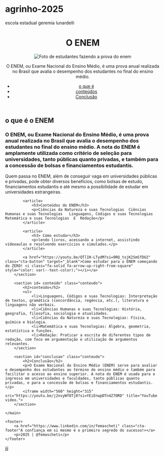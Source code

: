 # agrinho-2025
escola estadual geremia lunardelli
<!DOCTYPE html>
<html lang="pt-br">
<head>
    <meta charset="UTF-8">
    <meta name="viewport" content="width=device-width, initial-scale=1.0">
    <title>ENEM</title>
    <link rel="stylesheet" href="style.css">
</head>
<body>
    <header>
        <h1>O ENEM</h1>
        <img src="prova do enem" alt="Foto de estudantes fazendo a prova do enem">
        <p>O ENEM, ou Exame Nacional do Ensino Médio, é uma prova anual realizada no Brasil que avalia o desempenho dos estudantes no final do ensino médio.</p>
        <nav>
            <ul>
                <li><a href="#o que é">o que é</a></li>
                <li><a href="#conteúdos">conteúdos </a></li>
                <li><a href="#conclusao">Conclusão</a></li>
            </ul>
        </nav>
    </header>

 <main>
        <section id="o que é" class="conteudo">
            <h2>o que é o ENEM</h2>
            <article>
                <h3>O ENEM, ou Exame Nacional do Ensino Médio, é uma prova anual realizada no Brasil que avalia o desempenho dos estudantes no final do ensino médio. A nota do ENEM é amplamente utilizada como critério de seleção para universidades, tanto públicas quanto privadas, e também para a concessão de bolsas e financiamentos estudantis. </h3>
                <p>Quem passa no ENEM, além de conseguir vaga em universidades públicas e privadas, pode obter diversos benefícios, como bolsas de estudo, financiamentos estudantis e até mesmo a possibilidade de estudar em universidades estrangeiras.</p>
            </article>

            <article>
                <h3>Conteúdos do ENEM</h3>
                <p>Ciências da Natureza e suas Tecnologias  Ciências Humanas e suas Tecnologias   Linguagens, Códigos e suas Tecnologias   Matemática e suas Tecnologias  E  Redação</p>
            </article>

            <article>
                <h3> Como estudar</h3>
                <p>lendo livros, acessando a internet, assistindo vídeoaulas e resolvendo exercícios e simulados.</p>
            </article>

            <a href="https://youtu.be/QTlIH-LTydM?si=9RQ_txjK2SmSfDU2" class="cta-button" target="_blank">Como estudar para o ENEM começando do ZERO! <i class="fa-solid fa-arrow-up-right-from-square" style="color: var(--text-color);"></i></a>
        </section>

        <section id= conteúdo" class="conteudo">
            <h2>conteúdo</h2>
            <ul>
                <li>Linguagens, Códigos e suas Tecnologias: Interpretação de textos, gramática (concordância, regência, etc.), literatura e linguagens não verbais. 
                <li>Ciências Humanas e suas Tecnologias: História, geografia, filosofia, sociologia e atualidades. 
                <li>Ciências da Natureza e suas Tecnologias: Física, química e biologia. 
                <li>Matemática e suas Tecnologias: Álgebra, geometria, estatística e funções. 
                <li>Redação: Praticar a escrita de diferentes tipos de redação, com foco em argumentação e utilização de argumentos relevantes. 
        </section>

        <section id="conclusao" class="conteudo">
            <h2>Conclusão</h2>
            <p>O Exame Nacional do Ensino Médio (ENEM) serve para avaliar o desempenho dos estudantes ao término do ensino médio e também para facilitar o acesso ao ensino superior. A nota do ENEM é usada para o ingresso em universidades e faculdades, tanto públicas quanto privadas, e para a concessão de bolsas e financiamentos estudantis.</p>
            <iframe width="560" height="315" src="https://youtu.be/j2nvyWf8Tj0?si=YEiEnwpDTn4Z7ORD" title="YouTube video.">
        </section>

    </main>

    <footer>
        <a href="https://www.linkedin.com/in/femascheti" class="cta-footer"A confiança em si mesmo é o primeiro segredo do sucesso!></a>
        <p>2025 | @femascheti</p>
    </footer>
</body>
</html>
jjj

